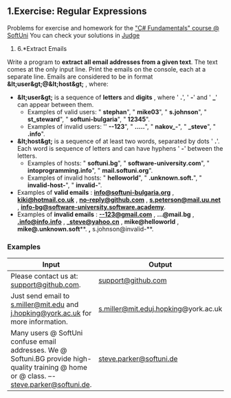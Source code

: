 ﻿## 1.Exercise: Regular Expressions

Problems for exercise and homework for the [&quot;C#  Fundamentals&quot; course @ SoftUni](https://softuni.bg/trainings/2363/csharp-fundamentals-may-2019)
You can check your solutions in [Judge](https://judge.softuni.bg/Contests/1668/)

1. 6.\*Extract Emails

Write a program to **extract all email addresses from a given text**. The text comes at the only input line. Print the emails on the console, each at a separate line. Emails are considered to be in format **\&lt;user\&gt;@\&lt;host\&gt;** , where:

- **\&lt;user\&gt;** is a sequence of **letters** and **digits** , where &#39; **.**&#39;, &#39; **-**&#39; and &#39; **\_**&#39; can appear between them.
  - Examples of valid users: &quot; **stephan**&quot;, &quot; **mike03**&quot;, &quot; **s.johnson**&quot;, &quot; **st\_steward**&quot;, &quot; **softuni-bulgaria**&quot;, &quot; **12345**&quot;.
  - Examples of invalid users: &#39;&#39; **--123**&quot;, &quot; **.....**&quot;, &quot; **nakov\_-**&quot;, &quot; **\_steve**&quot;, &quot; **.info**&quot;.
- **\&lt;host\&gt;** is a sequence of at least two words, separated by dots &#39; **.**&#39;. Each word is sequence of letters and can have hyphens &#39; **-**&#39; between the letters.
  - Examples of hosts: &quot; **softuni.bg**&quot;, &quot; **software-university.com**&quot;, &quot; **intoprogramming.info**&quot;, &quot; **mail.softuni.org**&quot;.
  - Examples of invalid hosts: &quot; **helloworld**&quot;, &quot; **.unknown.soft.**&quot;, &quot; **invalid-host-**&quot;, &quot; **invalid-**&quot;.
- Examples of **valid emails** : **info@softuni-bulgaria.org** , **kiki@hotmail.co.uk** , **no-reply@github.com** , **s.peterson@mail.uu.net** , **info-bg@software-university.software.academy**.
- Examples of **invalid emails** : **--123@gmail.com** , **…@mail.bg** , **.info@info.info** , **\_steve@yahoo.cn** , **mike@helloworld** , **mike@.unknown.soft****. **,** s.johnson@invalid-**.

### Examples

| **Input** | **Output** |
| --- | --- |
| Please contact us at: support@github.com. | support@github.com |
| Just send email to s.miller@mit.edu and j.hopking@york.ac.uk for more information. | s.miller@mit.eduj.hopking@york.ac.uk |
| Many users @ SoftUni confuse email addresses. We @ Softuni.BG provide high-quality training @ home or @ class. –- steve.parker@softuni.de. | steve.parker@softuni.de |
